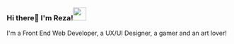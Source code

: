 ### Hi there👋 I'm Reza!<img src="https://media.tenor.com/images/316f182eb99062d7c07c64ff5bb84412/tenor.gif" width="30px">

I'm a Front End Web Developer, a UX/UI Designer, a gamer and an art lover!


<!--
**rezaska/rezaska** is a ✨ _special_ ✨ repository because its `README.md` (this file) appears on your GitHub profile.

Here are some ideas to get you started:

- 🔭 I’m currently working on ...
- 🌱 I’m currently learning ...
- 👯 I’m looking to collaborate on ...
- 🤔 I’m looking for help with ...
- 💬 Ask me about ...
- 📫 How to reach me: ...
- 😄 Pronouns: ...
- ⚡ Fun fact: ...
-->

